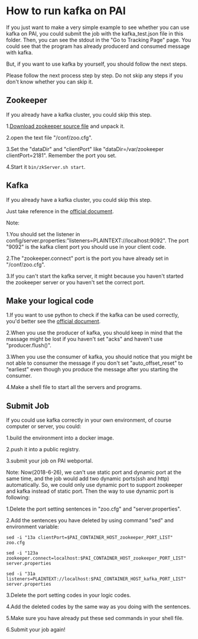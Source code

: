 How to run kafka on PAI
===
If you just want to make a very simple example to see whether you can use kafka on PAI, you could submit the job with the kafka_test.json file in this folder. Then, you can see the stdout in the "Go to Tracking Page" page. You could see that the program has already producerd and consumed message with kafka. 

But, if you want to use kafka by yourself, you should follow the next steps.

Please follow the next process step by step. Do not skip any steps if you don't know whether you can skip it.

Zookeeper
---
If you already have a kafka cluster, you could skip this step.

1.[Download zookeeper source file](https://zookeeper.apache.org/doc/r3.1.2/zookeeperStarted.html) and unpack it.

2.open the text file "/conf/zoo.cfg".

3.Set the "dataDir" and "clientPort" like "dataDir=/var/zookeeper clientPort=2181". Remember the port you set.

4.Start it `bin/zkServer.sh start`.

Kafka
---
If you already have a kafka cluster, you could skip this step.

Just take reference in the [official document](https://www.tutorialspoint.com/apache_kafka/apache_kafka_installation_steps.html).

Note:

1.You should set the listener in config/server.properties:"listeners=PLAINTEXT://localhost:9092". The port "9092" is the kafka client port you should use in your client code.

2.The "zookeeper.connect" port is the port you have already set in "/conf/zoo.cfg".

3.If you can't start the kafka server, it might because you haven't started the zookeeper server or you haven't set the correct port.

Make your logical code
---
1.If you want to use python to check if the kafka can be used correctly, you'd better see the [official document](https://kafka-python.readthedocs.io/en/master/).

2.When you use the producer of kafka, you should keep in mind that the massage might be lost if you haven't set "acks" and haven't use "producer.flush()".

3.When you use the consumer of kafka, you should notice that you might be not able to consumer the message if you don't set "auto_offset_reset" to "earliest" even though you produce the message after you starting the consumer.

4.Make a shell file to start all the servers and programs.

Submit Job
---
If you could use kafka correctly in your own environment, of course computer or server, you could:

1.build the environment into a docker image.

2.push it into a public registry.

3.submit your job on PAI webportal.

Note:
Now(2018-6-26), we can't use static port and dynamic port at the same time, and the job would add two dynamic ports(ssh and http) automatically. So, we could only use dynamic port to support zookeeper and kafka instead of static port. Then the way to use dynamic port is following:

1.Delete the port setting sentences in "zoo.cfg" and "server.properties".

2.Add the sentences you have deleted by using command "sed" and environment variable:

`sed -i "13a clientPort=$PAI_CONTAINER_HOST_zookeeper_PORT_LIST" zoo.cfg`

`sed -i "123a zookeeper.connect=localhost:$PAI_CONTAINER_HOST_zookeeper_PORT_LIST" server.properties`

`sed -i "31a listeners=PLAINTEXT://localhost:$PAI_CONTAINER_HOST_kafka_PORT_LIST" server.properties`

3.Delete the port setting codes in your logic codes.

4.Add the deleted codes by the same way as you doing with the sentences.

5.Make sure you have already put these sed commands in your shell file.

6.Submit your job again!
